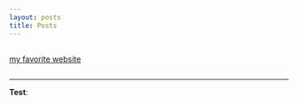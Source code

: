 ```yaml
---
layout: posts
title: Posts
---
```


## 

[my favorite website](http://www.google.com)





![]()

---
**Test**: 
